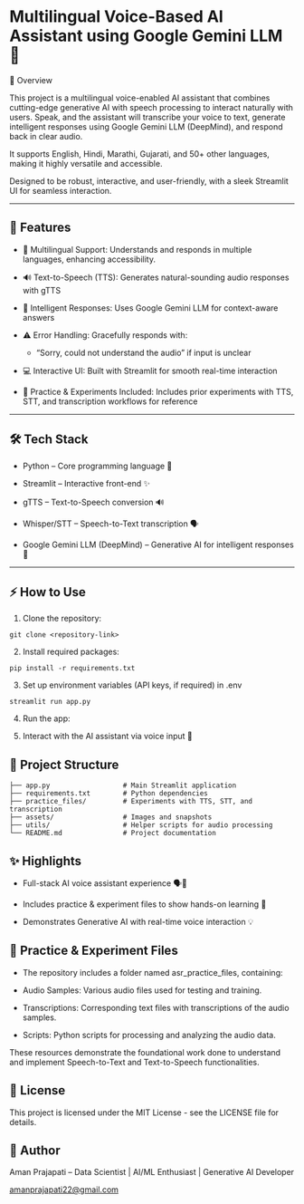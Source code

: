 # Multilingual Voice-Based AI Assistant using Google Gemini LLM 🤖

🌟 Overview

This project is a multilingual voice-enabled AI assistant that combines cutting-edge generative AI with speech processing to interact naturally with users. Speak, and the assistant will transcribe your voice to text, generate intelligent responses using Google Gemini LLM (DeepMind), and respond back in clear audio.

It supports English, Hindi, Marathi, Gujarati, and 50+ other languages, making it highly versatile and accessible.

Designed to be robust, interactive, and user-friendly, with a sleek Streamlit UI for seamless interaction.

---

## 🚀 Features

* 🔮 Multilingual Support: Understands and responds in multiple languages, enhancing accessibility.
  
* 🔊 Text-to-Speech (TTS): Generates natural-sounding audio responses with gTTS

* 🤖 Intelligent Responses: Uses Google Gemini LLM for context-aware answers

* ⚠️ Error Handling: Gracefully responds with:

    * “Sorry, could not understand the audio” if input is unclear

* 💻 Interactive UI: Built with Streamlit for smooth real-time interaction

* 📝 Practice & Experiments Included: Includes prior experiments with TTS, STT, and transcription workflows for reference

--- 

## 🛠️ Tech Stack

* Python – Core programming language 🐍

* Streamlit – Interactive front-end ✨

* gTTS – Text-to-Speech conversion 🔊

* Whisper/STT – Speech-to-Text transcription 🗣️

* Google Gemini LLM (DeepMind) – Generative AI for intelligent responses 🤖

---

## ⚡ How to Use
1. Clone the repository:
```
git clone <repository-link>
```
2. Install required packages:
```
pip install -r requirements.txt
```
3. Set up environment variables (API keys, if required) in .env
```
streamlit run app.py
```
4. Run the app:

   
5. Interact with the AI assistant via voice input 🎤

## 📁 Project Structure
```
├── app.py                  # Main Streamlit application
├── requirements.txt        # Python dependencies
├── practice_files/         # Experiments with TTS, STT, and transcription
├── assets/                 # Images and snapshots
├── utils/                  # Helper scripts for audio processing
└── README.md               # Project documentation
```

## ✨ Highlights
* Full-stack AI voice assistant experience 🗣️🤖

* Includes practice & experiment files to show hands-on learning 📝

* Demonstrates Generative AI with real-time voice interaction 💡


## 🧪 Practice & Experiment Files

* The repository includes a folder named asr_practice_files, containing:

* Audio Samples: Various audio files used for testing and training.

* Transcriptions: Corresponding text files with transcriptions of the audio samples.

* Scripts: Python scripts for processing and analyzing the audio data.

These resources demonstrate the foundational work done to understand and implement Speech-to-Text and Text-to-Speech functionalities.


## 📄 License

This project is licensed under the MIT License - see the LICENSE
 file for details.

## 👤 Author

Aman Prajapati – Data Scientist | AI/ML Enthusiast | Generative AI Developer

amanprajapati22@gmail.com
